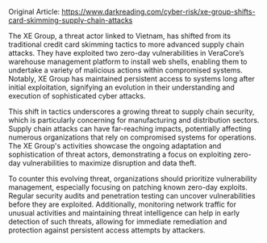 Original Article: https://www.darkreading.com/cyber-risk/xe-group-shifts-card-skimming-supply-chain-attacks

The XE Group, a threat actor linked to Vietnam, has shifted from its traditional credit card skimming tactics to more advanced supply chain attacks. They have exploited two zero-day vulnerabilities in VeraCore’s warehouse management platform to install web shells, enabling them to undertake a variety of malicious actions within compromised systems. Notably, XE Group has maintained persistent access to systems long after initial exploitation, signifying an evolution in their understanding and execution of sophisticated cyber attacks.

This shift in tactics underscores a growing threat to supply chain security, which is particularly concerning for manufacturing and distribution sectors. Supply chain attacks can have far-reaching impacts, potentially affecting numerous organizations that rely on compromised systems for operations. The XE Group's activities showcase the ongoing adaptation and sophistication of threat actors, demonstrating a focus on exploiting zero-day vulnerabilities to maximize disruption and data theft.

To counter this evolving threat, organizations should prioritize vulnerability management, especially focusing on patching known zero-day exploits. Regular security audits and penetration testing can uncover vulnerabilities before they are exploited. Additionally, monitoring network traffic for unusual activities and maintaining threat intelligence can help in early detection of such threats, allowing for immediate remediation and protection against persistent access attempts by attackers.